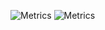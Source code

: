 <!-- If you're using "main" as default branch -->
![Metrics](https://github.com/ChristianDiesta/lowlighter/blob/main/github-metrics.svg)
![Metrics](https://github.com/ChristianDiesta/lowlighter/blob/main/metrics.svg)
